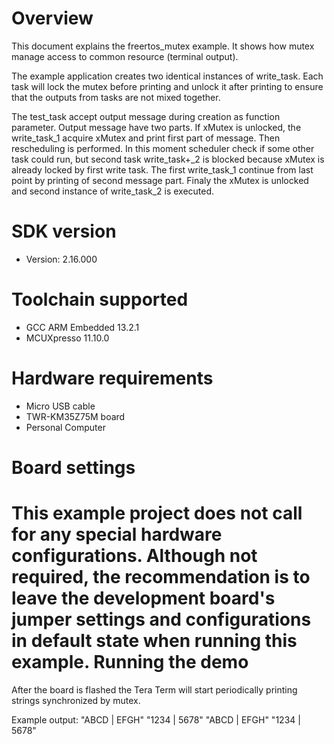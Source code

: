 Overview
========
This document explains the freertos_mutex example. It shows how mutex manage access to common
resource (terminal output).

The example application creates two identical instances of write_task. Each task will lock the mutex
before printing and unlock it after printing to ensure that the outputs from tasks are not mixed
together.

The test_task accept output message during creation as function parameter. Output message have two
parts. If xMutex is unlocked, the write_task_1 acquire xMutex and print first part of message. Then
rescheduling is performed. In this moment scheduler check if some other task could run, but second
task write_task+_2 is blocked because xMutex is already locked by first write task. The first
write_task_1 continue from last point by printing of second message part. Finaly the xMutex is
unlocked and second instance of write_task_2 is executed.




SDK version
===========
- Version: 2.16.000

Toolchain supported
===================
- GCC ARM Embedded  13.2.1
- MCUXpresso  11.10.0

Hardware requirements
=====================
- Micro USB cable
- TWR-KM35Z75M board
- Personal Computer

Board settings
==============
This example project does not call for any special hardware configurations.
Although not required, the recommendation is to leave the development board's jumper settings
and configurations in default state when running this example.
Running the demo
================
After the board is flashed the Tera Term will start periodically printing strings synchronized by
mutex.

Example output:
"ABCD | EFGH"
"1234 | 5678"
"ABCD | EFGH"
"1234 | 5678"

